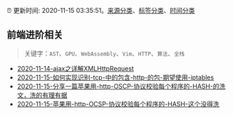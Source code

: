 :alarm_clock: 更新时间: 2020-11-15 03:35:51。[来源分类](../README.md)、[标签分类](../TAGS.md)、[时间分类](../TIMELINE.md)

## 前端进阶相关


> 关键字：`AST`、`GPU`、`WebAssembly`、`Vim`、`HTTP`、`算法`、`全栈`



- [2020-11-14-ajax之详解XMLHttpRequest](https://juejin.im/post/6895032996315791368) 
- [2020-11-15-如何实现识别-tcp-中的包含-http-的包-期望使用-iptables](https://www.v2ex.com/t/725399) 
- [2020-11-15-分享一篇苹果用-http-OSCP-协议校验每个程序的-HASH-的洗文，洗的有理有据](https://www.v2ex.com/t/725394) 
- [2020-11-15-苹果用-http-OCSP-协议校验每个程序的-HASH-这个没得洗](https://www.v2ex.com/t/725369) 